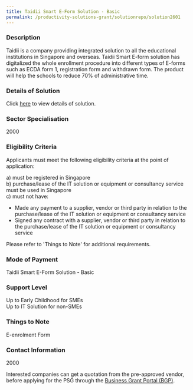 ```yaml
---
title: Taidii Smart E-Form Solution - Basic
permalink: /productivity-solutions-grant/solutionrepo/solution2601
---
```


### Description

Taidii is a company providing integrated solution to all the educational institutions in Singapore and overseas.  Taidii Smart E-form solution has digitalized the whole enrollment procedure into different types of E-forms such as ECDA form 1, registration form and withdrawn form. The product will help the schools to reduce 70% of administrative time.

### Details of Solution

Click <a href='Taidii Pte Ltd' target='_blank' rel='noopener'>here</a> to view details of solution.

### Sector Specialisation

 2000 

### Eligibility Criteria

Applicants must meet the following eligibility criteria at the point of application:

a) must be registered in Singapore <br>
b) purchase/lease of the IT solution or equipment or consultancy service must be used in Singapore <br>
c) must not have:
- Made any payment to a supplier, vendor or third party in relation to the purchase/lease of the IT solution or equipment or consultancy service
- Signed any contract with a supplier, vendor or third party in relation to the purchase/lease of the IT solution or equipment or consultancy service

Please refer to 'Things to Note' for additional requirements.

### Mode of Payment
Taidii Smart E-Form Solution - Basic

### Support Level
Up to Early Childhood for SMEs <br>
Up to IT Solution for non-SMEs

### Things to Note
E-enrolment Form

### Contact Information
2000

Interested companies can get a quotation from the pre-approved vendor, before applying for the PSG through the <a target='_blank' rel='noopener' href='https://www.businessgrants.gov.sg/'>Business Grant Portal (BGP)</a>.

